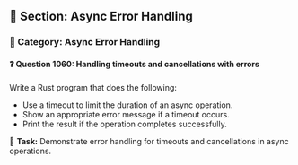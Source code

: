 ## 📘 Section: Async Error Handling
### 🔹 Category: Async Error Handling
#### ❓ Question 1060: Handling timeouts and cancellations with errors

Write a Rust program that does the following:

- Use a timeout to limit the duration of an async operation.
- Show an appropriate error message if a timeout occurs.
- Print the result if the operation completes successfully.

🔧 **Task:** Demonstrate error handling for timeouts and cancellations in async operations.
